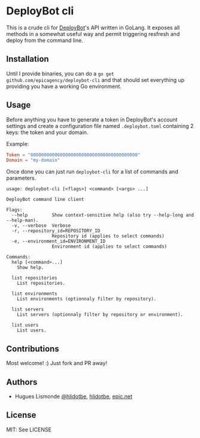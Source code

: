 # DeployBot cli

This is a crude cli for [DeployBot](http://deploybot.com/)'s API written in GoLang. It exposes all methods in a somewhat
useful way and permit triggering resfresh and deploy from the command line.

## Installation

Until I provide binaries, you can do a `go get github.com/epicagency/deploybot-cli` and that should set everything up
providing you have a working Go environment.

## Usage

Before anything you have to generate a token in DeployBot's account settings and create a configuration file named
`.deploybot.toml` containing 2 keys: the token and your domain.

Example:

```toml
Token = "0000000000000000000000000000000000000000"
Domain = "my-domain"
```

Once done you can just run `deploybot-cli` for a list of commands and parameters.

```
usage: deploybot-cli [<flags>] <command> [<args> ...]

DeployBot command line client

Flags:
  --help         Show context-sensitive help (also try --help-long and --help-man).
  -v, --verbose  Verbose
  -r, --repository_id=REPOSITORY_ID
                 Repository id (applies to select commands)
  -e, --environment_id=ENVIRONMENT_ID
                 Environment id (applies to select commands)

Commands:
  help [<command>...]
    Show help.

  list repositories
    List repositories.

  list environments
    List environments (optionnaly filter by repository).

  list servers
    List servers (optionnaly filter by repository or environment).

  list users
    List users.
```

## Contributions

Most welcome! :) Just fork and PR away!

## Authors

* Hugues Lismonde [@hlidotbe](https://twitter.com/hlidotbe), [hlidotbe](https://github.com/hlidotbe),
  [epic.net](http://epic.net)

## License

MIT: See LICENSE
